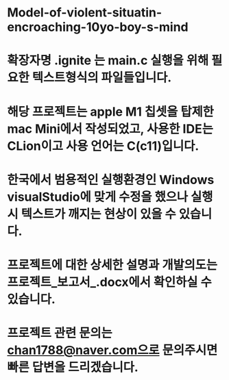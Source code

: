 # Model-of-violent-situatin-encroaching-10yo-boy-s-mind

# 
# 확장자명 .ignite 는 main.c 실행을 위해 필요한 텍스트형식의 파일들입니다.
# 해당 프로젝트는 apple M1 칩셋을 탑제한 mac Mini에서 작성되었고, 사용한 IDE는 CLion이고 사용 언어는 C(c11)입니다.
# 한국에서 범용적인 실행환경인 Windows visualStudio에 맞게 수정을 했으나 실행시 텍스트가 깨지는 현상이 있을 수 있습니다.
# 프로젝트에 대한 상세한 설명과 개발의도는 프로젝트_보고서_.docx에서 확인하실 수 있습니다.

# 프로젝트 관련 문의는 chan1788@naver.com으로 문의주시면 빠른 답변을 드리겠습니다.
